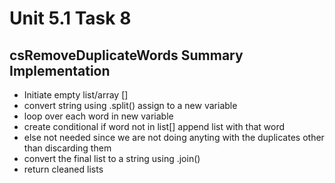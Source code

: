# Unit 5.1 Task 8 

## csRemoveDuplicateWords Summary Implementation

- Initiate empty list/array [] 
- convert string using .split() assign to a new variable
- loop over each word in new variable 
- create conditional if word not in list[] append list with that word
- else not needed since we are not doing anyting with the duplicates other than discarding them
- convert the final list to a string using .join()
- return cleaned lists